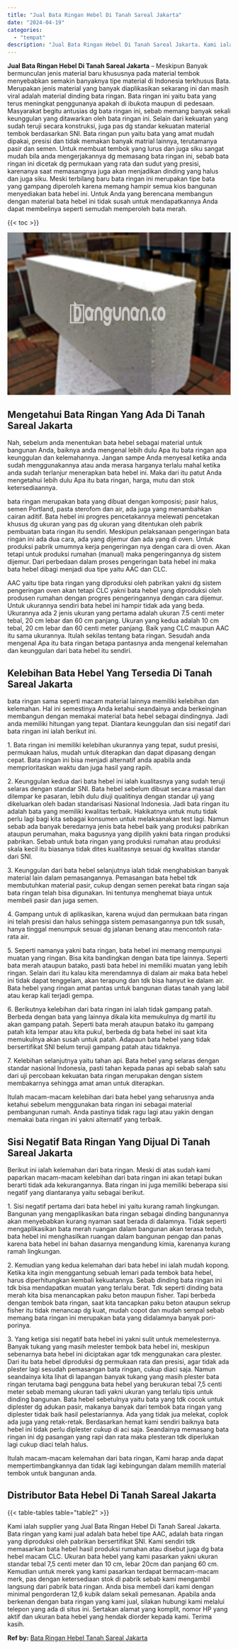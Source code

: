 ```yaml
---
title: "Jual Bata Ringan Hebel Di Tanah Sareal Jakarta"
date: "2024-04-19"
categories: 
  - "tempat"
description: "Jual Bata Ringan Hebel Di Tanah Sareal Jakarta. Kami ialah supplier yang Jual Bata Ringan Hebel Di Tanah Sareal Jakarta. Bata ringan yang kami jual adalah ba..."
---
```


**Jual Bata Ringan Hebel Di Tanah Sareal Jakarta** – Meskipun Banyak bermunculan jenis material baru khususnya pada material tembok menyebabkan semakin banyaknya tipe material di Indonesia terkhusus Bata. Merupakan jenis material yang banyak diaplikasikan sekarang ini dan masih viral adalah material dinding bata ringan. Bata ringan ini yaitu bata yang terus meningkat penggunanya apakah di ibukota maupun di pedesaan. Masyarakat begitu antusias dg bata ringan ini, sebab memang banyak sekali keunggulan yang ditawarkan oleh bata ringan ini. Selain dari kekuatan yang sudah teruji secara konstruksi, juga pas dg standar kekuatan material tembok berdasarkan SNI. Bata ringan pun yaitu bata yang amat mudah dipakai, presisi dan tidak memakan banyak matrial lainnya, terutamanya pasir dan semen. Untuk membuat tembok yang lurus dan juga siku sangat mudah bila anda mengerjakannya dg memasang bata ringan ini, sebab bata ringan ini dicetak dg permukaan yang rata dan sudut yang presisi, karenanya saat memasangnya juga akan menjadikan dinding yang halus dan juga siku. Meski terbilang baru bata ringan ini merupakan tipe bata yang gampang diperoleh karena memang hampir semua kios bangunan menyediakan bata hebel ini. Untuk Anda yang berencana membangun dengan material bata hebel ini tidak susah untuk mendapatkannya Anda dapat membelinya seperti semudah memperoleh bata merah.

{{< toc >}}

![Jual Bata Ringan Hebel Di Tanah Sareal Jakarta](/images/jual-hebel-murah-30.png)

## Mengetahui Bata Ringan Yang Ada Di Tanah Sareal Jakarta

Nah, sebelum anda menentukan bata hebel sebagai material untuk bangunan Anda, baiknya anda mengenal lebih dulu Apa itu bata ringan apa keunggulan dan kelemahannya. Jangan sampe Anda menyesal ketika anda sudah menggunakannya atau anda merasa harganya terlalu mahal ketika anda sudah terlanjur menerapkan bata hebel ini. Maka dari itu patut Anda mengetahui lebih dulu Apa itu bata ringan, harga, mutu dan stok ketersediaannya.

bata ringan merupakan bata yang dibuat dengan komposisi; pasir halus, semen Portland, pasta sterofom dan air, ada juga yang menambahkan cairan aditif. Bata hebel ini progres pencetakannya melewati pencetakan khusus dg ukuran yang pas dg ukuran yang ditentukan oleh pabrik pembuatan bata ringan itu sendiri. Meskipun pelaksanaan pengeringan bata ringan ini ada dua cara, ada yang dijemur dan ada yang di oven. Untuk produksi pabrik umumnya kerja pengeringan nya dengan cara di oven. Akan tetapi untuk produksi rumahan (manual) maka pengeringannya dg sistem dijemur. Dari perbedaan dalam proses pengeringan bata hebel ini maka bata hebel dibagi menjadi dua tipe yaitu AAC dan CLC.

AAC yaitu tipe bata ringan yang diproduksi oleh pabrikan yakni dg sistem pengeringan oven akan tetapi CLC yakni bata hebel yang diproduksi oleh produsen rumahan dengan progres pengeringannya dengan cara dijemur. Untuk ukurannya sendiri bata hebel ini hampir tidak ada yang beda. Ukurannya ada 2 jenis ukuran yang pertama adalah ukuran 7.5 centi meter tebal, 20 cm lebar dan 60 cm panjang. Ukuran yang kedua adalah 10 cm tebal, 20 cm lebar dan 60 centi meter panjang. Baik yang CLC maupun AAC itu sama ukurannya. Itulah sekilas tentang bata ringan. Sesudah anda mengenal Apa itu bata ringan betapa pantasnya anda mengenal kelemahan dan keunggulan dari bata hebel itu sendiri.

## Kelebihan Bata Hebel Yang Tersedia Di Tanah Sareal Jakarta

bata ringan sama seperti macam material lainnya memiliki kelebihan dan kelemahan. Hal ini semestinya Anda ketahui seandainya anda berkeinginan membangun dengan memakai material bata hebel sebagai dindingnya. Jadi anda memiliki hitungan yang tepat. Diantara keunggulan dan sisi negatif dari bata ringan ini ialah berikut ini.

1\. Bata ringan ini memiliki kelebihan ukurannya yang tepat, sudut presisi, permukaan halus, mudah untuk diterapkan dan dapat dipasang dengan cepat. Bata ringan ini bisa menjadi alternatif anda apabila anda memprioritaskan waktu dan juga hasil yang rapih.

2\. Keunggulan kedua dari bata hebel ini ialah kualitasnya yang sudah teruji selaras dengan standar SNI. Bata hebel sebelum dibuat secara massal dan dilempar ke pasaran, lebih dulu diuji qualitinya dengan standar uji yang dikeluarkan oleh badan standarisasi Nasional Indonesia. Jadi bata ringan itu adalah bata yang memiliki kwalitas terbaik. Hakikatnya untuk mutu tidak perlu lagi bagi kita sebagai konsumen untuk melaksanakan test lagi. Namun sebab ada banyak beredarnya jenis bata hebel baik yang produksi pabrikan ataupun perumahan, maka bagusnya yang dipilih yakni bata ringan produksi pabrikan. Sebab untuk bata ringan yang produksi rumahan atau produksi skala kecil itu biasanya tidak dites kualitasnya sesuai dg kwalitas standar dari SNI.

3\. Keunggulan dari bata hebel selanjutnya ialah tidak menghabiskan banyak material lain dalam pemasangannya. Pemasangan bata hebel tdk membutuhkan material pasir, cukup dengan semen perekat bata ringan saja bata ringan telah bisa digunakan. Ini tentunya menghemat biaya untuk membeli pasir dan juga semen.

4\. Gampang untuk di aplikasikan, karena wujud dan permukaan bata ringan ini telah presisi dan halus sehingga sistem pemasangannya pun tdk susah, hanya tinggal menumpuk sesuai dg jalanan benang atau mencontoh rata-rata air.

5\. Seperti namanya yakni bata ringan, bata hebel ini memang mempunyai muatan yang ringan. Bisa kita bandingkan dengan bata tipe lainnya. Seperti bata merah ataupun batako, pasti bata hebel ini memiliki muatan yang lebih ringan. Selain dari itu kalau kita merendamnya di dalam air maka bata hebel ini tidak dapat tenggelam, akan terapung dan tdk bisa hanyut ke dalam air. Bata hebel yang ringan amat pantas untuk bangunan diatas tanah yang labil atau kerap kali terjadi gempa.

6\. Berikutnya kelebihan dari bata ringan ini ialah tidak gampang patah. Berbeda dengan bata yang lainnya dikala kita memukulnya dg martil itu akan gampang patah. Seperti bata merah ataupun batako itu gampang patah kita lempar atau kita pukul, berbeda dg bata hebel ini saat kita memukulnya akan susah untuk patah. Adapaun bata hebel yang tidak bersertifikat SNI belum teruji gampang patah atau tidaknya.

7\. Kelebihan selanjutnya yaitu tahan api. Bata hebel yang selaras dengan standar nasional Indonesia, pasti tahan kepada panas api sebab salah satu dari uji percobaan kekuatan bata ringan merupakan dengan sistem membakarnya sehingga amat aman untuk diterapkan.

Itulah macam-macam kelebihan dari bata hebel yang seharusnya anda ketahui sebelum menggunakan bata ringan ini sebagai material pembangunan rumah. Anda pastinya tidak ragu lagi atau yakin dengan memakai bata ringan ini yakni alternatif yang terbaik.

## Sisi Negatif Bata Ringan Yang Dijual Di Tanah Sareal Jakarta

Berikut ini ialah kelemahan dari bata ringan. Meski di atas sudah kami paparkan macam-macam kelebihan dari bata ringan ini akan tetapi bukan berarti tidak ada kekurangannya. Bata ringan ini juga memiliki beberapa sisi negatif yang diantaranya yaitu sebagai berikut.

1\. Sisi negatif pertama dari bata hebel ini yaitu kurang ramah lingkungan. Bangunan yang mengaplikasikan bata ringan sebagai dinding bangunannya akan menyebabkan kurang nyaman saat berada di dalamnya. Tidak seperti mengaplikasikan bata merah ruangan dalam bangunan akan terasa teduh, bata hebel ini menghasilkan ruangan dalam bangunan pengap dan panas karena bata hebel ini bahan dasarnya mengandung kimia, karenanya kurang ramah lingkungan.

2\. Kemudian yang kedua kelemahan dari bata hebel ini ialah mudah kopong. Ketika kita ingin menggantung sebuah lemari pada tembok bata hebel, harus diperhitungkan kembali kekuatannya. Sebab dinding bata ringan ini tdk bisa mendapatkan muatan yang terlalu berat. Tdk seperti dinding bata merah kita bisa menancapkan paku beton maupun fisher. Tapi berbeda dengan tembok bata ringan, saat kita tancapkan paku beton ataupun sekrup fisher itu tidak menancap dg kuat, mudah copot dan mudah sempal sebab memang bata ringan ini merupakan bata yang didalamnya banyak pori-porinya.

3\. Yang ketiga sisi negatif bata hebel ini yakni sulit untuk memelesternya. Banyak tukang yang masih melester tembok bata hebel ini, meskipun sebenarnya bata hebel ini diciptakan agar tdk menggunakan cara plester. Dari itu bata hebel diproduksi dg permukaan rata dan presisi, agar tidak ada plester lagi sesudah pemasangan bata ringan, cukup diaci saja. Namun seandainya kita lihat di lapangan banyak tukang yang masih plester bata ringan terutama bagi pengguna bata hebel yang berukuran tebal 7,5 centi meter sebab memang ukuran tadi yakni ukuran yang terlalu tipis untuk dinding bangunan. Bata hebel sebetulnya yaitu bata yang tdk cocok untuk diplester dg adukan pasir, makanya banyak dari tembok bata ringan yang diplester tidak baik hasil pelestariannya. Ada yang tidak jua melekat, coplok ada juga yang retak-retak. Berdasarkan hemat kami sendiri baiknya bata hebel ini tidak perlu diplester cukup di aci saja. Seandainya memasang bata ringan ini dg pasangan yang rapi dan rata maka plesteran tdk diperlukan lagi cukup diaci telah halus.

Itulah macam-macam kelemahan dari bata ringan, Kami harap anda dapat mempertimbangkannya dan tidak lagi kebingungan dalam memilih material tembok untuk bangunan anda.

## Distributor Bata Hebel Di Tanah Sareal Jakarta

{{< table-tables table="table2" >}}

Kami ialah supplier yang Jual Bata Ringan Hebel Di Tanah Sareal Jakarta. Bata ringan yang kami jual adalah bata hebel tipe AAC, adalah bata ringan yang diproduksi oleh pabrikan bersertifikat SNI. Kami sendiri tdk memasarkan bata hebel hasil produksi rumahan atau disebut juga dg bata hebel macam CLC. Ukuran bata hebel yang kami pasarkan yakni ukuran standar tebal 7,5 centi meter dan 10 cm, lebar 20cm dan panjang 60 cm. Kemudian untuk merek yang kami pasarkan terdapat bermacam-macam merk, pas dengan ketersediaan stok di pabrik sebab kami mengambil langsung dari pabrik bata ringan. Anda bisa membeli dari kami dengan minimal pengorderan 12,6 kubik dalam sekali pemesanan. Apabila anda berkenan dengan bata ringan yang kami jual, silakan hubungi kami melalui telepon yang ada di situs ini. Sertakan alamat yang komplit, nomor HP yang aktif dan ukuran bata hebel yang hendak diorder kepada kami. Terima kasih.

**Ref by:** [Bata Ringan Hebel Tanah Sareal Jakarta](https://id.wikipedia.org/wiki/Bata)
